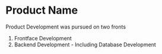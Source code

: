 # Product Name
Product Development was pursued on two fronts
1. Frontface Development
2. Backend Development - Including Database Development
